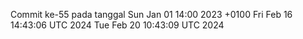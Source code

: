 Commit ke-55 pada tanggal Sun Jan 01 14:00 2023 +0100
Fri Feb 16 14:43:06 UTC 2024
Tue Feb 20 10:43:09 UTC 2024
